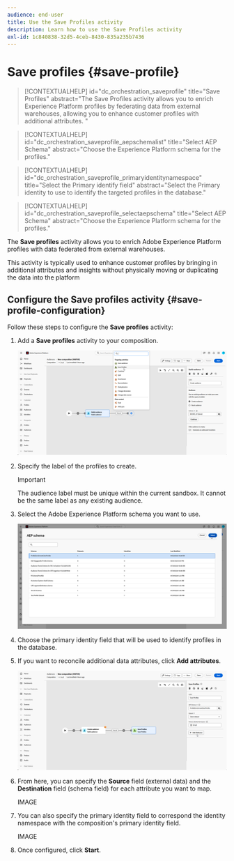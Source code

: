 ```yaml
---
audience: end-user
title: Use the Save Profiles activity
description: Learn how to use the Save Profiles activity
exl-id: 1c840838-32d5-4ceb-8430-835a235b7436
---
```

# Save profiles {#save-profile}

>[!CONTEXTUALHELP]
>id="dc_orchestration_saveprofile"
>title="Save Profiles"
>abstract="The Save Profiles activity allows you to enrich Experience Platform profiles by federating data from external warehouses, allowing you to enhance customer profiles with additional attributes. "

>[!CONTEXTUALHELP]
>id="dc_orchestration_saveprofile_aepschemalist"
>title="Select AEP Schema"
>abstract="Choose the Experience Platform schema for the profiles."

>[!CONTEXTUALHELP]
>id="dc_orchestration_saveprofile_primaryidentitynamespace"
>title="Select the Primary identify field"
>abstract="Select the Primary identity to use to identify the targeted profiles in the database."

>[!CONTEXTUALHELP]
>id="dc_orchestration_saveprofile_selectaepschema"
>title="Select AEP Schema"
>abstract="Choose the Experience Platform schema for the profiles."

The **Save profiles** activity allows you to enrich Adobe Experience Platform profiles with data federated from external warehouses.

This activity is typically used to enhance customer profiles by bringing in additional attributes and insights without physically moving or duplicating the data into the platform

## Configure the Save profiles activity {#save-profile-configuration}

Follow these steps to configure the **Save profiles** activity:

1. Add a **Save profiles** activity to your composition.

    ![](../assets/save-profile.png)

1. Specify the label of the profiles to create.

    >[!IMPORTANT]
    >
    >The audience label must be unique within the current sandbox. It cannot be the same label as any existing audience. 

1. Select the Adobe Experience Platform schema you want to use.

    ![](../assets/save-profile-2.png)

1. Choose the primary identity field that will be used to identify profiles in the database.

1. If you want to reconcile additional data attributes, click **Add attributes**.

    ![](../assets/save-profile-3.png)

1. From here, you can specify the **Source** field (external data) and the **Destination** field (schema field) for each attribute you want to map.

    IMAGE    

1. You can also specify the primary identity field to correspond the identity namespace with the composition's primary identity field.

    IMAGE    

1. Once configured, click **Start**.
